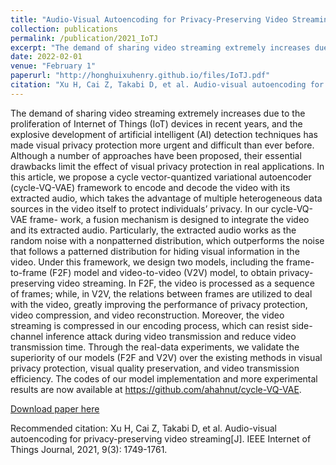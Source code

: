```yaml
---
title: "Audio-Visual Autoencoding for Privacy-Preserving Video Streaming"
collection: publications
permalink: /publication/2021_IoTJ
excerpt: "The demand of sharing video streaming extremely increases due to the proliferation of Internet of Things (IoT) devices in recent years, and the explosive development of artificial intelligent (AI) detection techniques has made visual privacy protection more urgent and difficult than ever before. Although a number of approaches have been proposed, their essential drawbacks limit the effect of visual privacy protection in real applications. In this article, we propose a cycle vector-quantized variational autoencoder (cycle-VQ-VAE) framework to encode and decode the video with its extracted audio, which takes the advantage of multiple heterogeneous data sources in the video itself to protect individuals’ privacy. In our cycle-VQ-VAE frame- work, a fusion mechanism is designed to integrate the video and its extracted audio. Particularly, the extracted audio works as the random noise with a nonpatterned distribution, which outperforms the noise that follows a patterned distribution for hiding visual information in the video. Under this framework, we design two models, including the frame-to-frame (F2F) model and video-to-video (V2V) model, to obtain privacy-preserving video streaming. In F2F, the video is processed as a sequence of frames; while, in V2V, the relations between frames are utilized to deal with the video, greatly improving the performance of privacy protection, video compression, and video reconstruction. Moreover, the video streaming is compressed in our encoding process, which can resist side-channel inference attack during video transmission and reduce video transmission time. Through the real-data experiments, we validate the superiority of our models (F2F and V2V) over the existing methods in visual privacy protection, visual quality preservation, and video transmission efficiency. The codes of our model implementation and more experimental results are now available at https://github.com/ahahnut/cycle-VQ-VAE."
date: 2022-02-01
venue: "February 1"
paperurl: "http://honghuixuhenry.github.io/files/IoTJ.pdf"
citation: "Xu H, Cai Z, Takabi D, et al. Audio-visual autoencoding for privacy-preserving video streaming[J]. IEEE Internet of Things Journal, 2021, 9(3): 1749-1761."
---
```


The demand of sharing video streaming extremely increases due to the proliferation of Internet of Things (IoT) devices in recent years, and the explosive development of artificial intelligent (AI) detection techniques has made visual privacy protection more urgent and difficult than ever before. Although a number of approaches have been proposed, their essential drawbacks limit the effect of visual privacy protection in real applications. In this article, we propose a cycle vector-quantized variational autoencoder (cycle-VQ-VAE) framework to encode and decode the video with its extracted audio, which takes the advantage of multiple heterogeneous data sources in the video itself to protect individuals’ privacy. In our cycle-VQ-VAE frame- work, a fusion mechanism is designed to integrate the video and its extracted audio. Particularly, the extracted audio works as the random noise with a nonpatterned distribution, which outperforms the noise that follows a patterned distribution for hiding visual information in the video. Under this framework, we design two models, including the frame-to-frame (F2F) model and video-to-video (V2V) model, to obtain privacy-preserving video streaming. In F2F, the video is processed as a sequence of frames; while, in V2V, the relations between frames are utilized to deal with the video, greatly improving the performance of privacy protection, video compression, and video reconstruction. Moreover, the video streaming is compressed in our encoding process, which can resist side-channel inference attack during video transmission and reduce video transmission time. Through the real-data experiments, we validate the superiority of our models (F2F and V2V) over the existing methods in visual privacy protection, visual quality preservation, and video transmission efficiency. The codes of our model implementation and more experimental results are now available at https://github.com/ahahnut/cycle-VQ-VAE.

[Download paper here](http://honghuixuhenry.github.io/files/IoTJ.pdf)

Recommended citation: Xu H, Cai Z, Takabi D, et al. Audio-visual autoencoding for privacy-preserving video streaming[J]. IEEE Internet of Things Journal, 2021, 9(3): 1749-1761.
